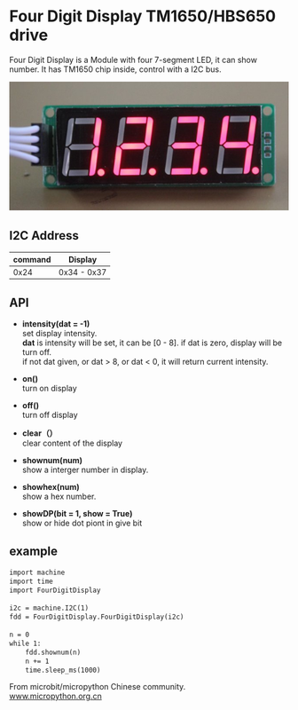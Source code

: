 # Four Digit Display TM1650/HBS650 drive

Four Digit Display is a Module with four 7-segment LED, it can show number. It has TM1650 chip inside, control with a I2C bus. 

![](4-LED.jpg)

## I2C Address

| command  | Display     |
| ---      | ---         |
| 0x24     | 0x34 - 0x37 |


## API

* **intensity(dat = -1)**  
set display intensity.  
**dat** is intensity will be set, it can be [0 - 8]. if dat is zero, display will be turn off.  
if not dat given, or dat > 8, or dat < 0, it will return current intensity.

* **on()**  
turn on display  

* **off()**  
turn off display  

* **clear（）**  
clear content of the display  

* **shownum(num)**  
show a interger number in display.  

* **showhex(num)**  
show a hex number.  

* **showDP(bit = 1, show = True)**  
show or hide dot piont in give bit  


## example


```
import machine
import time
import FourDigitDisplay

i2c = machine.I2C(1)
fdd = FourDigitDisplay.FourDigitDisplay(i2c)

n = 0
while 1:
    fdd.shownum(n)
    n += 1
    time.sleep_ms(1000)
```

From microbit/micropython Chinese community.  
www.micropython.org.cn
